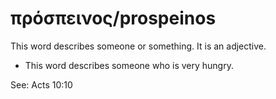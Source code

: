 # πρόσπεινος/prospeinos
This word describes someone or something. It is an adjective.
* This word describes someone who is very hungry.

See: Acts 10:10
